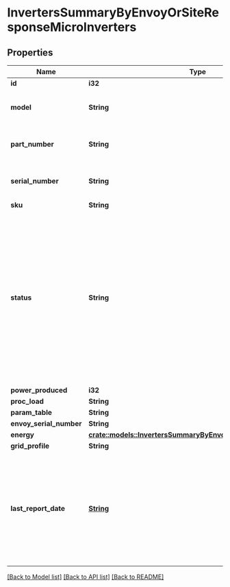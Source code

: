 # InvertersSummaryByEnvoyOrSiteResponseMicroInverters

## Properties

Name | Type | Description | Notes
------------ | ------------- | ------------- | -------------
**id** | **i32** |  | 
**model** | **String** | Model number of this Microinverter. | 
**part_number** | **String** | The Enphase part number of this Microinverter. | 
**serial_number** | **String** | The serial number of this Microinverter. | 
**sku** | **String** |  | 
**status** | **String** | The current status of this Microinverter. * `normal` - The microinverter is operating normally. * `power` - There is a production issue. * `micro` - The microinverter is not reporting. * `retired` - The microinverter is retired. | 
**power_produced** | **i32** |  | 
**proc_load** | **String** |  | 
**param_table** | **String** |  | 
**envoy_serial_number** | **String** |  | 
**energy** | [**crate::models::InvertersSummaryByEnvoyOrSiteResponseEnergy**](InvertersSummaryByEnvoyOrSiteResponse_energy.md) |  | 
**grid_profile** | **String** |  | 
**last_report_date** | [**String**](string.md) | The last time this device submitted a report, by default expressed in Unix epoch time. If Enlighten has no record of a report from this Envoy, returns null. | 

[[Back to Model list]](../README.md#documentation-for-models) [[Back to API list]](../README.md#documentation-for-api-endpoints) [[Back to README]](../README.md)


